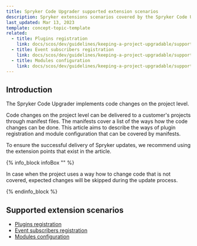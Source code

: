 ```yaml
---
title: Spryker Code Upgrader supported extension scenarios
description: Spryker extensions scenarios covered by the Spryker Code Upgrader
last_updated: Mar 13, 2023
template: concept-topic-template
related:
  - title: Plugins registration
    link: docs/scos/dev/guidelines/keeping-a-project-upgradable/supported-extension-scenarios/event-subscribers-registration.html
  - title: Event subscribers registration
    link: docs/scos/dev/guidelines/keeping-a-project-upgradable/supported-extension-scenarios/event-subscribers-registration.html
  - title: Modules configuration
    link: docs/scos/dev/guidelines/keeping-a-project-upgradable/supported-extension-scenarios/modules-configuration.html
---
```


## Introduction

The Spryker Code Upgrader implements code changes on the project level.

Code changes on the project level can be delivered to a customer's projects through manifest files.
The manifests cover a list of the ways how the code changes can be done.
This article aims to describe the ways of plugin registration and module configuration that can be covered by manifests.

To ensure the successful delivery of Spryker updates, we recommend using the extension points that exist in the article.

{% info_block infoBox "" %}

In case when the project uses a way how to change code that is not covered, expected changes will be skipped during the update process.

{% endinfo_block %}

## Supported extension scenarios

* [Plugins registration](docs/scos/dev/guidelines/keeping-a-project-upgradable/supported-extension-scenarios/event-subscribers-registration.html)
* [Event subscribers registration](docs/scos/dev/guidelines/keeping-a-project-upgradable/supported-extension-scenarios/event-subscribers-registration.html)
* [Modules configuration](docs/scos/dev/guidelines/keeping-a-project-upgradable/supported-extension-scenarios/modules-configuration.html)
